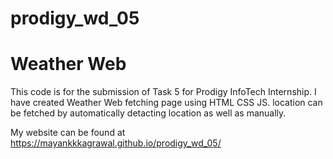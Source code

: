 # prodigy_wd_05
# Weather Web
This code is for the submission of Task 5 for Prodigy InfoTech Internship. I have created Weather Web fetching page using HTML CSS JS. location can be fetched by automatically detacting location as well as manually.

My website can be found at https://mayankkkagrawal.github.io/prodigy_wd_05/
